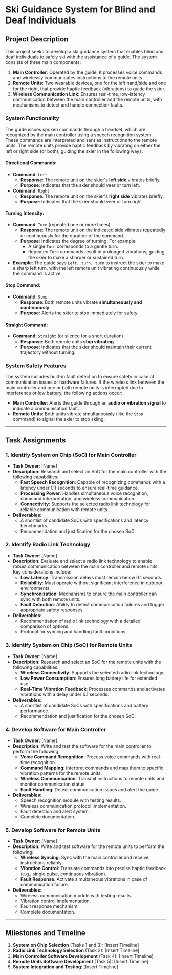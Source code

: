 # Ski Guidance System for Blind and Deaf Individuals

## Project Description

This project seeks to develop a ski guidance system that enables blind and deaf individuals to safely ski with the assistance of a guide. The system consists of three main components:

1. **Main Controller**: Operated by the guide, it processes voice commands and wirelessly communicates instructions to the remote units.
2. **Remote Units**: Two wearable devices, one for the left hand/side and one for the right, that provide haptic feedback (vibrations) to guide the skier.
3. **Wireless Communication Link**: Ensures real-time, low-latency communication between the main controller and the remote units, with mechanisms to detect and handle connection faults.

### System Functionality

The guide issues spoken commands through a headset, which are recognized by the main controller using a speech recognition system. These commands are interpreted and sent as instructions to the remote units. The remote units provide haptic feedback by vibrating on either the left or right side (or both), guiding the skier in the following ways:

#### Directional Commands:
- **Command**: `Left`
  - **Response**: The remote unit on the skier's **left side** vibrates briefly.
  - **Purpose**: Indicates that the skier should veer or turn left.
- **Command**: `Right`
  - **Response**: The remote unit on the skier's **right side** vibrates briefly.
  - **Purpose**: Indicates that the skier should veer or turn right.

#### Turning Intensity:
- **Command**: `Turn` (repeated one or more times)
  - **Response**: The remote unit on the indicated side vibrates repeatedly or continuously for the duration of the command.
  - **Purpose**: Indicates the degree of turning. For example:
    - A single `Turn` corresponds to a gentle turn.
    - Repeated `Turn` commands result in prolonged vibrations, guiding the skier to make a sharper or sustained turn.
- **Example**: The guide says `Left, turn, turn` to instruct the skier to make a sharp left turn, with the left remote unit vibrating continuously while the command is active.

#### Stop Command:
- **Command**: `Stop`
  - **Response**: Both remote units vibrate **simultaneously and continuously**.
  - **Purpose**: Alerts the skier to stop immediately for safety.

#### Straight Command:
- **Command**: `Straight` (or silence for a short duration)
  - **Response**: Both remote units **stop vibrating**.
  - **Purpose**: Indicates that the skier should maintain their current trajectory without turning.

### System Safety Features

The system includes built-in fault detection to ensure safety in case of communication issues or hardware failures. If the wireless link between the main controller and one or both remote units is interrupted due to interference or low battery, the following actions occur:
- **Main Controller**: Alerts the guide through an **audio or vibration signal** to indicate a communication fault.
- **Remote Units**: Both units vibrate simultaneously (like the `Stop` command) to signal the skier to stop skiing.

---

## Task Assignments

### 1. Identify System on Chip (SoC) for Main Controller
- **Task Owner**: [Name]
- **Description**: Research and select an SoC for the main controller with the following capabilities:
  - **Fast Speech Recognition**: Capable of recognizing commands with a latency under 0.1 seconds to ensure real-time guidance.
  - **Processing Power**: Handles simultaneous voice recognition, command interpretation, and wireless communication.
  - **Connectivity**: Supports the selected radio link technology for reliable communication with remote units.
- **Deliverables**:
  - A shortlist of candidate SoCs with specifications and latency benchmarks.
  - Recommendation and justification for the chosen SoC.

### 2. Identify Radio Link Technology
- **Task Owner**: [Name]
- **Description**: Evaluate and select a radio link technology to enable robust communication between the main controller and remote units. Key considerations include:
  - **Low Latency**: Transmission delays must remain below 0.1 seconds.
  - **Reliability**: Must operate without significant interference in outdoor environments.
  - **Synchronization**: Mechanisms to ensure the main controller can sync with both remote units.
  - **Fault Detection**: Ability to detect communication failures and trigger appropriate safety responses.
- **Deliverables**:
  - Recommendation of radio link technology with a detailed comparison of options.
  - Protocol for syncing and handling fault conditions.

### 3. Identify System on Chip (SoC) for Remote Units
- **Task Owner**: [Name]
- **Description**: Research and select an SoC for the remote units with the following capabilities:
  - **Wireless Connectivity**: Supports the selected radio link technology.
  - **Low Power Consumption**: Ensures long battery life for extended use.
  - **Real-Time Vibration Feedback**: Processes commands and activates vibrations with a delay under 0.1 seconds.
- **Deliverables**:
  - A shortlist of candidate SoCs with specifications and battery performance.
  - Recommendation and justification for the chosen SoC.

### 4. Develop Software for Main Controller
- **Task Owner**: [Name]
- **Description**: Write and test the software for the main controller to perform the following:
  - **Voice Command Recognition**: Process voice commands with real-time recognition.
  - **Command Mapping**: Interpret commands and map them to specific vibration patterns for the remote units.
  - **Wireless Communication**: Transmit instructions to remote units and monitor communication status.
  - **Fault Handling**: Detect communication issues and alert the guide.
- **Deliverables**:
  - Speech recognition module with testing results.
  - Wireless communication protocol implementation.
  - Fault detection and alert system.
  - Complete documentation.

### 5. Develop Software for Remote Units
- **Task Owner**: [Name]
- **Description**: Write and test software for the remote units to perform the following:
  - **Wireless Syncing**: Sync with the main controller and receive instructions reliably.
  - **Vibration Control**: Translate commands into precise haptic feedback (e.g., single pulse, continuous vibration).
  - **Fault Response**: Activate simultaneous vibrations in case of communication failure.
- **Deliverables**:
  - Wireless communication module with testing results.
  - Vibration control implementation.
  - Fault response mechanism.
  - Complete documentation.

---

## Milestones and Timeline

1. **System on Chip Selection** (Tasks 1 and 3): [Insert Timeline]
2. **Radio Link Technology Selection** (Task 2): [Insert Timeline]
3. **Main Controller Software Development** (Task 4): [Insert Timeline]
4. **Remote Units Software Development** (Task 5): [Insert Timeline]
5. **System Integration and Testing**: [Insert Timeline]
